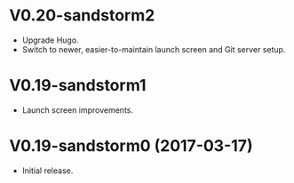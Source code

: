 # V0.20-sandstorm2

 * Upgrade Hugo.
 * Switch to newer, easier-to-maintain launch screen and Git server setup.

# V0.19-sandstorm1

 * Launch screen improvements.

# V0.19-sandstorm0 (2017-03-17)

 * Initial release.
